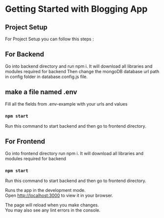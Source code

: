 # Getting Started with Blogging App

## Project Setup
For Project Setup you can follow this steps :

## For Backend
Go into backend directory and run npm i.
It will download all libraries and modules required for backend 
Then change the mongoDB database url path in config folder in database.config.js file.

## make a file named .env
Fill all the fields from .env-example with your urls and values

### `npm start`
Run this command to start backend and then go to frontend directory.

## For Frontend
Go into frontend directory run npm i.
It will download all libraries and modules required for backend 

### `npm start`
Run this command to start backend and then go to frontend directory.

Runs the app in the development mode.\
Open [http://localhost:3000](http://localhost:3000) to view it in your browser.

The page will reload when you make changes.\
You may also see any lint errors in the console.


